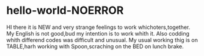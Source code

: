 # hello-world-NOERROR
HI there it is NEW and very strange feelings to work whichoters,together.
My English is not good,bud my intention is to work whith it.
Also codding whith differend codes was difficult and unusual.
My usual working thig is on TABLE,harh working with Spoon,scraching on the BED on lunch brake. 
